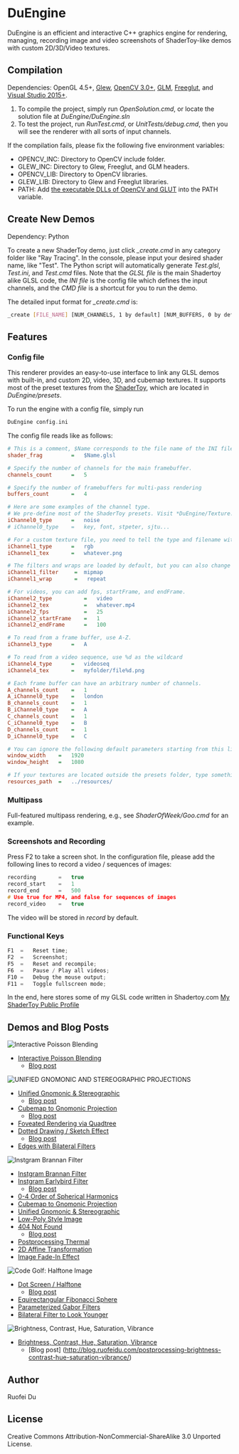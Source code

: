 # DuEngine
DuEngine is an efficient and interactive C++ graphics engine for rendering, managing, recording image and video screenshots of ShaderToy-like demos with custom 2D/3D/Video textures.

## Compilation
Dependencies: OpenGL 4.5+, [Glew](http://glew.sourceforge.net/install.html), [OpenCV 3.0+](https://opencv.org/releases.html), [GLM](https://github.com/g-truc/glm/releases), [Freeglut](http://freeglut.sourceforge.net/index.php#download), and [Visual Studio 2015+](https://www.visualstudio.com/downloads).

1. To compile the project, simply run *OpenSolution.cmd*, or locate the solution file at *DuEngine/DuEngine.sln*
2. To test the project, run *RunTest.cmd*, or *UnitTests/debug.cmd*, then you will see the renderer with all sorts of input channels.

If the compilation fails, please fix the following five environment variables:

* OPENCV_INC: Directory to OpenCV include folder.
* GLEW_INC: Directory to Glew, Freeglut, and GLM headers.
* OPENCV_LIB: Directory to OpenCV libraries.
* GLEW_LIB: Directory to Glew and Freeglut libraries.
* PATH: Add [the executable DLLs of OpenCV and GLUT](https://obj.umiacs.umd.edu/dll/DuEngineLibs.zip) into the PATH variable.

## Create New Demos
Dependency: Python

To create a new ShaderToy demo, just click *_create.cmd* in any category folder like "Ray Tracing". In the console, please input your desired shader name, like "Test". The Python script will automatically generate *Test.glsl*, *Test.ini*, and *Test.cmd* files. Note that the *GLSL file* is the main Shadertoy alike GLSL code, the *INI file* is the config file which defines the input channels, and the *CMD file* is a shortcut for you to run the demo.

The detailed input format for *_create.cmd* is:
```bash
_create [FILE_NAME] [NUM_CHANNELS, 1 by default] [NUM_BUFFERS, 0 by default] [LINK_TO_SHADERTOY_FOR_REFERENCE]
```

## Features
### Config file
This renderer provides an easy-to-use interface to link any GLSL demos with built-in, and custom 2D, video, 3D, and cubemap textures. It supports most of the preset textures from the [ShaderToy](https://www.shadertoy.com), which are located in *DuEngine/presets*.

To run the engine with a config file, simply run
```c
DuEngine config.ini
```

The config file reads like as follows:
```ini
# This is a comment, $Name corresponds to the file name of the INI file.
shader_frag		    =	$Name.glsl

# Specify the number of channels for the main framebuffer. 
channels_count	    =	5

# Specify the number of framebuffers for multi-pass rendering
buffers_count	    =	4

# Here are some examples of the channel type.
# We pre-define most of the ShaderToy presets. Visit *DuEngine/Texture.cpp* for a glance:
iChannel0_type	    =	noise
# iChannel0_type	=	key, font, stpeter, sjtu...

# For a custom texture file, you need to tell the type and filename with extension.
iChannel1_type	    =	rgb
iChannel1_tex       =   whatever.png

# The filters and wraps are loaded by default, but you can also change them.
iChannel1_filter	 =	mipmap
iChannel1_wrap       =   repeat

# For videos, you can add fps, startFrame, and endFrame.
iChannel2_type	        =	video
iChannel2_tex           =   whatever.mp4
iChannel2_fps           =	25
iChannel2_startFrame	=	1
iChannel2_endFrame	    =	100

# To read from a frame buffer, use A-Z.
iChannel3_type	    =	A

# To read from a video sequence, use %d as the wildcard
iChannel4_type	    =	videoseq
iChannel4_tex	    =	myfolder/file%d.png

# Each frame buffer can have an arbitrary number of channels.
A_channels_count	=	1
A_iChannel0_type	=	london
B_channels_count	=	1
B_iChannel0_type	=	A
C_channels_count	=	1
C_iChannel0_type	=	B
D_channels_count	=	1
D_iChannel0_type	=	C

# You can ignore the following default parameters starting from this line:
window_width	=	1920
window_height	=	1080

# If your textures are located outside the presets folder, type something like
resources_path	=	../resources/
```

### Multipass
Full-featured multipass rendering, e.g., see *ShaderOfWeek/Goo.cmd* for an example.

### Screenshots and Recording
Press F2 to take a screen shot. In the configuration file, please add the following lines to record a video / sequences of images:
```C
recording		=	true
record_start	=	1
record_end		=	500
# Use true for MP4, and false for sequences of images
record_video	=	true
```
The video will be stored in *record* by default.

### Functional Keys
```C
F1	=	Reset time;
F2	=	Screenshot;
F5	=	Reset and recompile;
F6	=	Pause / Play all videos;
F10	=	Debug the mouse output;
F11	=	Toggle fullscreen mode;
```

In the end, here stores some of my GLSL code written in Shadertoy.com
[My ShaderToy Public Profile](https://www.shadertoy.com/user/starea)

## Demos and Blog Posts
![Interactive Poisson Blending](http://www.duruofei.com/Public/trailer/poisson.jpg)
* [Interactive Poisson Blending](https://www.shadertoy.com/view/4l3Xzl)
    * [Blog post](http://blog.ruofeidu.com/interactive-poisson-blending)

![UNIFIED GNOMONIC AND STEREOGRAPHIC PROJECTIONS](http://blog.ruofeidu.com/wp-content/uploads/2017/04/p2.jpg)
* [Unified Gnomonic & Stereographic](https://www.shadertoy.com/view/ldBczm)
	* [Blog post](http://blog.ruofeidu.com/unified-gnomonic-stereographic-projections/)
* [Cubemap to Gnomonic Projection](https://www.shadertoy.com/view/4sjcz1)
	* [Blog post](http://blog.ruofeidu.com/equirectangular-gnomonic-projections-cubemaps/)
* [Foveated Rendering via Quadtree](https://www.shadertoy.com/view/Ml3SDf)
* [Dotted Drawing / Sketch Effect](https://www.shadertoy.com/view/ldSyzV)
	* [Blog post](http://blog.ruofeidu.com/dotted-drawing-sketch-effect/)
* [Edges with Bilateral Filters](https://www.shadertoy.com/view/MlG3WG)

![Instgram Brannan Filter](http://blog.ruofeidu.com/wp-content/uploads/2017/11/earlybird.jpg)
* [Instgram Brannan Filter](https://www.shadertoy.com/view/4lSyDK)
* [Instgram Earlybird Filter](https://www.shadertoy.com/view/XlSyWV)
    * [Blog post](http://blog.ruofeidu.com/implementing-instagram-filters-brannan/)
* [0-4 Order of Spherical Harmonics](https://www.shadertoy.com/view/4dsyW8)
* [Cubemap to Gnomonic Projection](https://www.shadertoy.com/view/4sjcz1)
* [Unified Gnomonic & Stereographic](https://www.shadertoy.com/view/ldBczm)
* [Low-Poly Style Image](https://www.shadertoy.com/view/llGGz3)
* [404 Not Found](http://duruofei.com/404) 
    * [Blog post](http://blog.ruofeidu.com/404-not-found-two-triangles/)
* [Postprocessing Thermal](https://www.shadertoy.com/view/4dcSDH)
* [2D Affine Transformation](https://www.shadertoy.com/view/llBSWw)
* [Image Fade-In Effect](https://www.shadertoy.com/view/MlcSz2)

![Code Golf: Halftone Image](http://blog.ruofeidu.com/wp-content/uploads/2017/10/golf.jpg)
* [Dot Screen / Halftone](https://www.shadertoy.com/view/4sBBDK)
	* [Blog post](http://blog.ruofeidu.com/code-golf-halftone-image/)
* [Equirectangular Fibonacci Sphere](https://www.shadertoy.com/view/Ms2yDK)
* [Parameterized Gabor Filters](https://www.shadertoy.com/view/4sBcRV)
* [Bilateral Filter to Look Younger](https://www.shadertoy.com/view/XtVGWG)

![Brightness, Contrast, Hue, Saturation, Vibrance](http://blog.ruofeidu.com/wp-content/uploads/2017/10/hue.jpg)
* [Brightness, Contrast, Hue, Saturation, Vibrance](https://www.shadertoy.com/view/MdjBRy)
	* [Blog post] (http://blog.ruofeidu.com/postprocessing-brightness-contrast-hue-saturation-vibrance/)

Author
----
Ruofei Du


License
----
Creative Commons Attribution-NonCommercial-ShareAlike 3.0 Unported License.